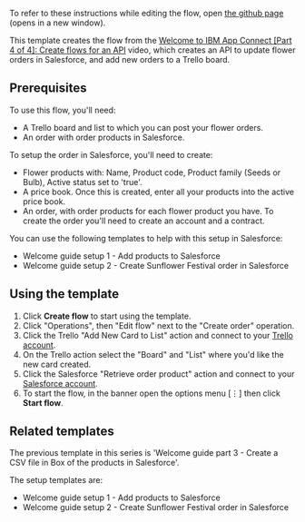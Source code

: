 To refer to these instructions while editing the flow, open [the github page](https://github.com/ot4i/app-connect-templates/blob/master/resources/markdown/Welcome%20guide%20part%204%20-%20Flower%20order%20API_instructions.md) (opens in a new window).

This template creates the flow from the [Welcome to IBM App Connect [Part 4 of 4]: Create flows for an API](https://www.youtube.com/watch?v=4m4lS5b8Xlw&list=PLzpeuWUENMK2Q77xr7QkvLxU5YxOJxVSH) video, which creates an API to update flower orders in Salesforce, and add new orders to a Trello board.

## Prerequisites

To use this flow, you'll need:
* A Trello board and list to which you can post your flower orders.
* An order with order products in Salesforce.

To setup the order in Salesforce, you'll need to create:
* Flower products with: Name, Product code, Product family (Seeds or Bulb), Active status set to 'true'.
* A price book. Once this is created, enter all your products into the active price book.
* An order, with order products for each flower product you have. To create the order you'll need to create an account and a  contract.

You can use the following templates to help with this setup in Salesforce:
* Welcome guide setup 1 - Add products to Salesforce
* Welcome guide setup 2 - Create Sunflower Festival order in Salesforce

## Using the template

1. Click **Create flow** to start using the template.
1. Click "Operations", then "Edit flow" next to the "Create order" operation.
1. Click the Trello "Add New Card to List" action and connect to your [Trello account](https://developer.ibm.com/integration/docs/app-connect/how-to-guides-for-apps/use-ibm-app-connect-trello/).
1. On the Trello action select the "Board" and "List" where you'd like the new card created.
1. Click the Salesforce "Retrieve order product" action and connect to your [Salesforce account](https://developer.ibm.com/integration/docs/app-connect/how-to-guides-for-apps/use-ibm-app-connect-salesforce/).
1. To start the flow, in the banner open the options menu [&#8942;] then click **Start flow**.

## Related templates

The previous template in this series is 'Welcome guide part 3 - Create a CSV file in Box of the products in Salesforce'.

The setup templates are:
* Welcome guide setup 1 - Add products to Salesforce
* Welcome guide setup 2 - Create Sunflower Festival order in Salesforce
